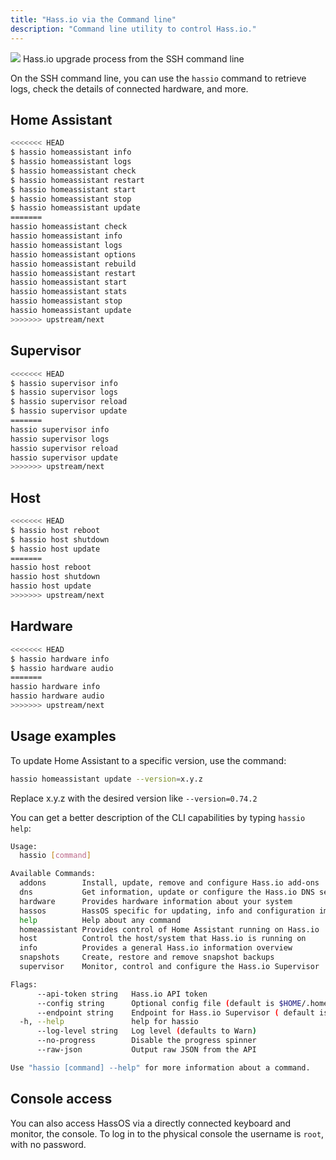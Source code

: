 ```yaml
---
title: "Hass.io via the Command line"
description: "Command line utility to control Hass.io."
---
```


<p class='img'>
<img src='/images/hassio/screenshots/ssh-upgrade.png'>
Hass.io upgrade process from the SSH command line
</p>

On the SSH command line, you can use the `hassio` command to retrieve logs, check the details of connected hardware, and more.

## Home Assistant

```bash
<<<<<<< HEAD
$ hassio homeassistant info
$ hassio homeassistant logs
$ hassio homeassistant check
$ hassio homeassistant restart
$ hassio homeassistant start
$ hassio homeassistant stop
$ hassio homeassistant update
=======
hassio homeassistant check
hassio homeassistant info
hassio homeassistant logs
hassio homeassistant options
hassio homeassistant rebuild
hassio homeassistant restart
hassio homeassistant start
hassio homeassistant stats
hassio homeassistant stop
hassio homeassistant update
>>>>>>> upstream/next
```

## Supervisor

```bash
<<<<<<< HEAD
$ hassio supervisor info
$ hassio supervisor logs
$ hassio supervisor reload
$ hassio supervisor update
=======
hassio supervisor info
hassio supervisor logs
hassio supervisor reload
hassio supervisor update
>>>>>>> upstream/next
```

## Host

```bash
<<<<<<< HEAD
$ hassio host reboot
$ hassio host shutdown
$ hassio host update
=======
hassio host reboot
hassio host shutdown
hassio host update
>>>>>>> upstream/next
```

## Hardware

```bash
<<<<<<< HEAD
$ hassio hardware info
$ hassio hardware audio
=======
hassio hardware info
hassio hardware audio
>>>>>>> upstream/next
```

## Usage examples

To update Home Assistant to a specific version, use the command:
```bash
hassio homeassistant update --version=x.y.z
```
Replace x.y.z with the desired version like `--version=0.74.2`

You can get a better description of the CLI capabilities by typing `hassio help`:

```bash
Usage:
  hassio [command]

Available Commands:
  addons        Install, update, remove and configure Hass.io add-ons
  dns           Get information, update or configure the Hass.io DNS server
  hardware      Provides hardware information about your system
  hassos        HassOS specific for updating, info and configuration imports
  help          Help about any command
  homeassistant Provides control of Home Assistant running on Hass.io
  host          Control the host/system that Hass.io is running on
  info          Provides a general Hass.io information overview
  snapshots     Create, restore and remove snapshot backups
  supervisor    Monitor, control and configure the Hass.io Supervisor

Flags:
      --api-token string   Hass.io API token
      --config string      Optional config file (default is $HOME/.homeassistant.yaml)
      --endpoint string    Endpoint for Hass.io Supervisor ( default is 'hassio' )
  -h, --help               help for hassio
      --log-level string   Log level (defaults to Warn)
      --no-progress        Disable the progress spinner
      --raw-json           Output raw JSON from the API

Use "hassio [command] --help" for more information about a command.

```

## Console access

You can also access HassOS via a directly connected keyboard and monitor, the console. To log in to the physical console the username is `root`, with no password.
